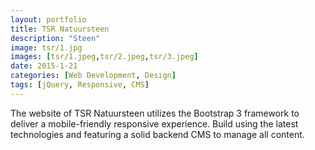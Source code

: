 ```yaml
---
layout: portfolio
title: TSR Natuursteen
description: "Steen"
image: tsr/1.jpg
images: [tsr/1.jpeg,tsr/2.jpeg,tsr/3.jpeg]
date: 2015-1-21
categories: [Web Development, Design]
tags: [jQuery, Responsive, CMS]
---
```

The website of TSR Natuursteen utilizes the Bootstrap 3 framework to deliver a mobile-friendly responsive experience. Build using the latest technologies
 and featuring a solid backend CMS to manage all content. 
